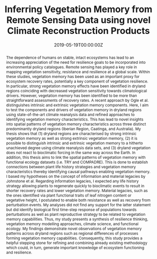 ---
title: Inferring Vegetation Memory from Remote Sensing Data using novel Climate Reconstruction Products
authors:
- ErikKusch
date: "2019-05-19T00:00:00Z"
doi: ""
featured: false
projects:
- Vegetation Memory across Global Dryland Regions
publication: "University of Bergen"
# publication_short: ""
publication_types: # 1 = conference paper, 2 = journal article, 3 = preprint, 4 = conference paper, 5 = book, 6 = Book section, 7 = Thesis, 8 = patent
- "7"
publishDate: "30/05/2019"
tags:
- Vegetation Memory
- Resilience
- Remote Sensing
- Drylands
url_code: https://github.com/ErikKusch/M.Sc.-Thesis
# url_dataset: ''
url_pdf: "https://github.com/ErikKusch/M.Sc.-Thesis/blob/master/D0_Manuscript.pdf"
# url_poster: ""
# url_project: ""
# url_slides: ""
# url_source: '#'
# url_video: '#'
summary: My M.Sc. thesis at the University of Bergen.
abstract: The dependence of humans on stable, intact ecosystems has lead to an increasing appreciation of the need for resilience goals to be incorporated into environmental policy catalogues. Remote sensing has played a key role in mapping vegetation sensitivity, resistance and resilience at a global scale. Within these studies, vegetation memory has been used as an important proxy for ecosystem recovery rates, potentially a key component of vegetation resilience. In particular, strong vegetation memory effects have been identified in dryland regions coinciding with decreased vegetation sensitivity towards climatological drivers. However, vegetation memory has been identified to be more than straightforward assessments of recovery rates. A recent approach by Ogle et al. distinguishes intrinsic and extrinsic vegetation memory components. Here, I aim to test the components and drivers of vegetation memory in dryland regions using state-of-the-art climate reanalysis data and refined approaches to identifying vegetation memory characteristics. This has lead to novel insights into spatial patterns of vegetation memory characteristics across three distinct predominantly dryland regions (Iberian Region, Caatinga, and Australia). My thesis shows that (1) dryland regions are characterised by strong intrinsic vegetation memory as well as strong extrinsic vegetation memory, (2) it is possible to distinguish intrinsic and extrinsic vegetation memory to a hitherto unachieved degree using climate reanalysis data sets, and (3) dryland vegetation does not react to bioclimatic forcing in the same way across the Earth. In addition, this thesis aims to link the spatial patterns of vegetation memory with functional ecology datasets (i.e. TRY and COMPADRE). This is done to establish connections between plant life history strategies and vegetation memory characteristics thereby identifying causal pathways enabling vegetation memory. I based my hypotheses on the concept of information and material legacies by Johnstone et al. Regarding information legacies, I expected any life history strategy allowing plants to regenerate quickly to bioclimatic events to result in shorter recovery rates and lower vegetation memory. Material legacies, such as the ones identified via plant functional traits of leaf nitrogen content or vegetative height, I postulated to enable both resistance as well as recovery from perturbation events. My analyses did not find any support for the latter statement but did identify biological first time-step response of populations towards perturbations as well as plant reproductive strategy to be related to vegetation memory capabilities. Thus, my study presents a synthesis of resilience thinking, vegetation memory modelling approaches, climate science, and functional ecology. My findings demonstrate novel observations of vegetation memory patterns across dryland regions such as regional differences of processes forming vegetation memory capabilities. Consequently, this study provides a helpful stepping stone for refining and combining already existing methodology which could, in turn, generate important knowledge of ecosystem functioning and resilience.
---